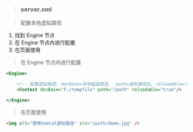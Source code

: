 > ### server.xml

> 配置本地虚拟路径

1. 找到 Engine 节点
2. 在 Engine 节点内进行配置
3. 在页面使用

> 在 Engine 节点内进行配置

```xml
<Engine>

    <!-- 配置虚拟路径: docBase=本地磁盘路径,  path=虚拟路径名, reloadable=?  -->
	<Context docBase="F:/tempfile" path="/path" reloadable="true"/>

</Engine>
```

> 在页面使用

```html
<img alt="使用tomcat虚拟路径" src="/path/demo.jpg" />
```

